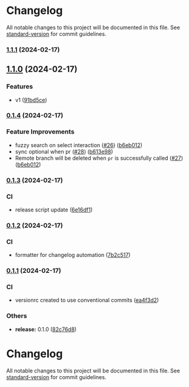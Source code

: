 # Changelog

All notable changes to this project will be documented in this file. See [standard-version](https://github.com/conventional-changelog/standard-version) for commit guidelines.

### [1.1.1](https://github.com/dovigod/workflow-cli/compare/v1.1.0...v1.1.1) (2024-02-17)

## [1.1.0](https://github.com/dovigod/workflow-cli/compare/v0.1.5...v1.1.0) (2024-02-17)


### Features

* v1 ([91bd5ce](https://github.com/dovigod/workflow-cli/commit/91bd5ced1df79cccbcf573dccb785f224a20dc55))

### [0.1.4](https://github.com/dovigod/workflow-cli/compare/v0.1.4) (2024-02-17)

### Feature Improvements

- fuzzy search on select interaction ([#26](https://github.com/dovigod/workflow-cli/issues/26)) ([b6eb012](https://github.com/dovigod/workflow-cli/commit/b6eb0121b505f909a71c6c08837a3607f5c48848))
- sync optional when pr ([#28](https://github.com/dovigod/workflow-cli/issues/28)) ([b613e98](https://github.com/dovigod/workflow-cli/commit/b613e98c0437e984fa85301252a89ee598d2b6b3))
- Remote branch will be deleted when `pr` is successfully called ([#27](https://github.com/dovigod/workflow-cli/issues/27)) ([b6eb012](https://github.com/dovigod/oh-my-task/commit/5d2a075e61884f3b43e33a7a3fd0e1f8eeade142))

### [0.1.3](https://github.com/dovigod/workflow-cli/compare/v0.1.0...v0.1.3) (2024-02-17)

### CI

- release script update ([6e16df1](https://github.com/dovigod/workflow-cli/commit/6e16df131df29f6920024670a7922144e540c501))

### [0.1.2](https://github.com/dovigod/workflow-cli/compare/v0.1.1...v0.1.2) (2024-02-17)

### CI

- formatter for changelog automation ([7b2c517](https://github.com/dovigod/workflow-cli/commit/7b2c517cc6e411832825991455c64bbe787fbe64))

### [0.1.1](https://github.com/dovigod/workflow-cli/compare/v0.1.0...v0.1.1) (2024-02-17)

### CI

- versionrc created to use conventional commits ([ea4f3d2](https://github.com/dovigod/workflow-cli/commit/ea4f3d26a83c349781203cadf405f8043002fb3d))

### Others

- **release:** 0.1.0 ([82c76d8](https://github.com/dovigod/workflow-cli/commit/82c76d89f15f61aa58f251239ac1824f10542151))

# Changelog

All notable changes to this project will be documented in this file. See [standard-version](https://github.com/conventional-changelog/standard-version) for commit guidelines.
